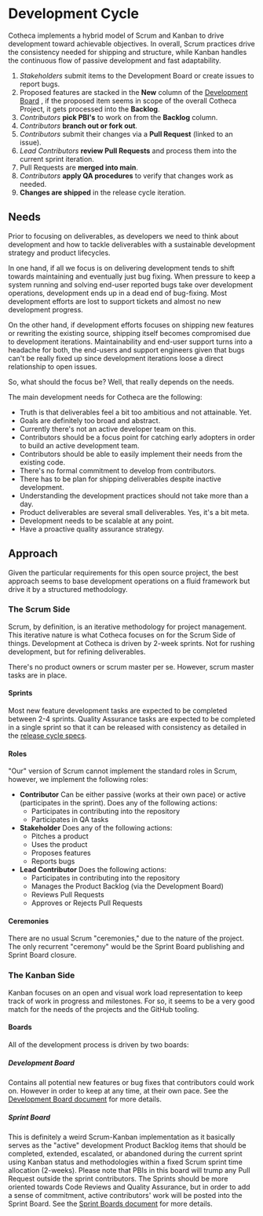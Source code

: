 # Development Cycle
Cotheca implements a hybrid model of Scrum and Kanban to drive development toward achievable objectives. In overall, Scrum practices drive the consistency needed for shipping and structure, while Kanban handles the continuous flow of passive development and fast adaptability.

 1. *Stakeholders* submit items to the Development Board or create issues to report bugs.
 2. Proposed features are stacked in the **New** column of the [Development Board](https://github.com/orgs/cotheca/projects/2) , if the proposed item seems in scope of the overall Cotheca Project, it gets processed into the **Backlog**.
 3. *Contributors* **pick PBI's** to work on from the **Backlog** column.
 4. *Contributors* **branch out or fork out**.
 5. *Contributors* submit their changes via a **Pull Request** (linked to an issue).
 6. *Lead Contributors* **review Pull Requests** and process them into the current sprint iteration.
 7. Pull Requests are **merged into main**.
 8. *Contributors* **apply QA procedures** to verify that changes work as needed.
 9. **Changes are shipped** in the release cycle iteration.


## Needs
Prior to focusing on deliverables, as developers we need to think about development and how to tackle deliverables with a sustainable development strategy and product lifecycles.

In one hand, if all we focus is on delivering development tends to shift towards maintaining and eventually just bug fixing. When pressure to keep a system running and solving end-user reported bugs take over development operations, development ends up in a dead end of bug-fixing. Most development efforts are lost to support tickets and almost no new development progress.

On the other hand, if development efforts focuses on shipping new features or rewriting the existing source, shipping itself becomes compromised due to development iterations. Maintainability and end-user support turns into a headache for both, the end-users and support engineers given that bugs can't be really fixed up since development iterations loose a direct relationship to open issues.

So, what should the focus be? Well, that really depends on the needs.

The main development needs for Cotheca are the following:
 - Truth is that deliverables feel a bit too ambitious and not attainable. Yet.
 - Goals are definitely too broad and abstract.
 - Currently there's not an active developer team on this.
 - Contributors should be a focus point for catching early adopters in order to build an active development team.
 - Contributors should be able to easily implement their needs from the existing code.
 - There's no formal commitment to develop from contributors.
 - There has to be plan for shipping deliverables despite inactive development.
 - Understanding the development practices should not take more than a day.
 - Product deliverables are several small deliverables. Yes, it's a bit meta.
 - Development needs to be scalable at any point.
 - Have a proactive quality assurance strategy.

## Approach
Given the particular requirements for this open source project, the best approach seems to base development operations on a fluid framework but drive it by a structured methodology.

### The Scrum Side
Scrum, by definition, is an iterative methodology for project management. This iterative nature is what Cotheca focuses on for the Scrum Side of things. Development at Cotheca is driven by 2-week sprints. Not for rushing development, but for refining deliverables.

There's no product owners or scrum master per se. However, scrum master tasks are in place.

#### Sprints
Most new feature development tasks are expected to be completed between 2-4 sprints. Quality Assurance tasks are expected to be completed in a single sprint so that it can be released with consistency as detailed in the [release cycle specs](./release-cycle.md).

#### Roles
"Our" version of Scrum cannot implement the standard roles in Scrum, however, we implement the following roles:
 - **Contributor**
 Can be either passive (works at their own pace) or active (participates in the sprint).
 Does any of the following actions:
	 - Participates in contributing into the repository
	 - Participates in QA tasks
 - **Stakeholder**
 Does any of the following actions:
	 - Pitches a product
	 - Uses the product
	 - Proposes features
	 - Reports bugs
 - **Lead Contributor**
 Does the following actions:
	 - Participates in contributing into the repository
	 - Manages the Product Backlog (via the Development Board)
	 - Reviews Pull Requests
	 - Approves or Rejects Pull Requests

#### Ceremonies
There are no usual Scrum "ceremonies," due to the nature of the project. The only recurrent "ceremony" would be the Sprint Board publishing and Sprint Board closure.

### The Kanban Side
Kanban focuses on an open and visual work load representation to keep track of work in progress and milestones. For so, it seems to be a very good match for the needs of the projects and the GitHub tooling.

#### Boards
All of the development process is driven by two boards:

##### Development Board
Contains all potential new features or bug fixes that contributors could work on. However in order to keep  at any time, at their own pace.
See the [Development Board document](./development-board.md) for more details.

##### Sprint Board
This is definitely a weird Scrum-Kanban implementation as it basically serves as the "active" development Product Backlog items that should be completed, extended, escalated, or abandoned during the current sprint using Kanban status and methodologies within a fixed Scrum sprint time allocation (2-weeks).
Please note that PBIs in this board will trump any Pull Request outside the sprint contributors. The Sprints should be more oriented towards Code Reviews and Quality Assurance, but in order to add a sense of commitment, active contributors' work will be posted into the Sprint Board.
See the [Sprint Boards document](./sprint-boards.md) for more details.
